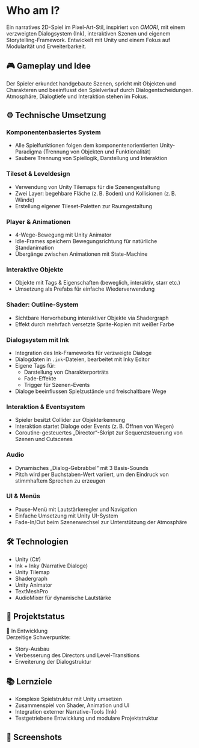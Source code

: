 # Who am I?

Ein narratives 2D-Spiel im Pixel-Art-Stil, inspiriert von *OMORI*, mit einem verzweigten Dialogsystem (Ink), interaktiven Szenen und eigenem Storytelling-Framework. Entwickelt mit Unity und einem Fokus auf Modularität und Erweiterbarkeit.

## 🎮 Gameplay und Idee

Der Spieler erkundet handgebaute Szenen, spricht mit Objekten und Charakteren und beeinflusst den Spielverlauf durch Dialogentscheidungen. Atmosphäre, Dialogtiefe und Interaktion stehen im Fokus.

## ⚙️ Technische Umsetzung

### Komponentenbasiertes System

- Alle Spielfunktionen folgen dem komponentenorientierten Unity-Paradigma (Trennung von Objekten und Funktionalität)
- Saubere Trennung von Spiellogik, Darstellung und Interaktion

### Tileset & Leveldesign

- Verwendung von Unity Tilemaps für die Szenengestaltung
- Zwei Layer: begehbare Fläche (z. B. Boden) und Kollisionen (z. B. Wände)
- Erstellung eigener Tileset-Paletten zur Raumgestaltung

### Player & Animationen

- 4-Wege-Bewegung mit Unity Animator
- Idle-Frames speichern Bewegungsrichtung für natürliche Standanimation
- Übergänge zwischen Animationen mit State-Machine

### Interaktive Objekte

- Objekte mit Tags & Eigenschaften (beweglich, interaktiv, starr etc.)
- Umsetzung als Prefabs für einfache Wiederverwendung

### Shader: Outline-System

- Sichtbare Hervorhebung interaktiver Objekte via Shadergraph
- Effekt durch mehrfach versetzte Sprite-Kopien mit weißer Farbe

### Dialogsystem mit Ink

- Integration des Ink-Frameworks für verzweigte Dialoge
- Dialogdaten in `.ink`-Dateien, bearbeitet mit Inky Editor
- Eigene Tags für:
  - Darstellung von Charakterporträts
  - Fade-Effekte
  - Trigger für Szenen-Events
- Dialoge beeinflussen Spielzustände und freischaltbare Wege

### Interaktion & Eventsystem

- Spieler besitzt Collider zur Objekterkennung
- Interaktion startet Dialoge oder Events (z. B. Öffnen von Wegen)
- Coroutine-gesteuertes „Director“-Skript zur Sequenzsteuerung von Szenen und Cutscenes

### Audio

- Dynamisches „Dialog-Gebrabbel“ mit 3 Basis-Sounds
- Pitch wird per Buchstaben-Wert variiert, um den Eindruck von stimmhaftem Sprechen zu erzeugen

### UI & Menüs

- Pause-Menü mit Lautstärkeregler und Navigation
- Einfache Umsetzung mit Unity UI-System
- Fade-In/Out beim Szenenwechsel zur Unterstützung der Atmosphäre

## 🛠 Technologien

- Unity (C#)
- Ink + Inky (Narrative Dialoge)
- Unity Tilemap
- Shadergraph
- Unity Animator
- TextMeshPro
- AudioMixer für dynamische Lautstärke

## 🔧 Projektstatus

🧪 In Entwicklung  
Derzeitige Schwerpunkte:
- Story-Ausbau
- Verbesserung des Directors und Level-Transitions
- Erweiterung der Dialogstruktur

## 📚 Lernziele

- Komplexe Spielstruktur mit Unity umsetzen
- Zusammenspiel von Shader, Animation und UI
- Integration externer Narrative-Tools (Ink)
- Testgetriebene Entwicklung und modulare Projektstruktur

## 📸 Screenshots
